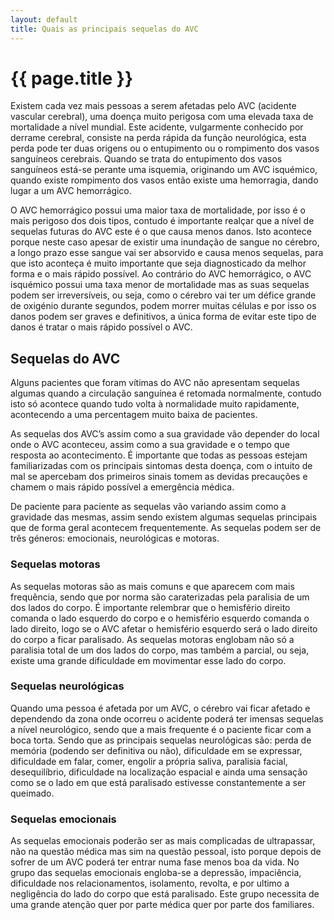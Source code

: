 ```yaml
---
layout: default
title: Quais as principais sequelas do AVC
---
```


# {{ page.title }}

Existem cada vez mais pessoas a serem afetadas pelo AVC (acidente vascular cerebral), uma doença muito perigosa com uma elevada taxa de mortalidade a nível mundial. Este acidente, vulgarmente conhecido por derrame cerebral, consiste na perda rápida da função neurológica, esta perda pode ter duas origens ou o entupimento ou o rompimento dos vasos sanguíneos cerebrais. Quando se trata do entupimento dos vasos sanguíneos está-se perante uma isquemia, originando um AVC isquémico, quando existe rompimento dos vasos então existe uma hemorragia, dando lugar a um AVC hemorrágico.

O AVC hemorrágico possui uma maior taxa de mortalidade, por isso é o mais perigoso dos dois tipos, contudo é importante realçar que a nível de sequelas futuras do AVC este é o que causa menos danos. Isto acontece porque neste caso apesar de existir uma inundação de sangue no cérebro, a longo prazo esse sangue vai ser absorvido e causa menos sequelas, para que isto aconteça é muito importante que seja diagnosticado da melhor forma e o mais rápido possível. Ao contrário do AVC hemorrágico, o AVC isquémico possui uma taxa menor de mortalidade mas as suas sequelas podem ser irreversíveis, ou seja, como o cérebro vai ter um défice grande de oxigénio durante segundos, podem morrer muitas células e por isso os danos podem ser graves e definitivos, a única forma de evitar este tipo de danos é tratar o mais rápido possível o AVC.

## Sequelas do AVC

Alguns pacientes que foram vítimas do AVC não apresentam sequelas algumas quando a circulação sanguínea é retomada normalmente, contudo isto só acontece quando tudo volta à normalidade muito rapidamente, acontecendo a uma percentagem muito baixa de pacientes.

As sequelas dos AVC’s assim como a sua gravidade vão depender do local onde o AVC aconteceu, assim como a sua gravidade e o tempo que resposta ao acontecimento. É importante que todas as pessoas estejam familiarizadas com os principais sintomas desta doença, com o intuito de mal se apercebam dos primeiros sinais tomem as devidas precauções e chamem o mais rápido possível a emergência médica.

De paciente para paciente as sequelas vão variando assim como a gravidade das mesmas, assim sendo existem algumas sequelas principais que de forma geral acontecem frequentemente. As sequelas podem ser de três géneros: emocionais, neurológicas e motoras.

### Sequelas motoras

As sequelas motoras são as mais comuns e que aparecem com mais frequência, sendo que por norma são caraterizadas pela paralisia de um dos lados do corpo. É importante relembrar que o hemisfério direito comanda o lado esquerdo do corpo e o hemisfério esquerdo comanda o lado direito, logo se o AVC afetar o hemisfério esquerdo será o lado direito do corpo a ficar paralisado. As sequelas motoras englobam não só a paralisia total de um dos lados do corpo, mas também a parcial, ou seja, existe uma grande dificuldade em movimentar esse lado do corpo.

### Sequelas neurológicas

Quando uma pessoa é afetada por um AVC, o cérebro vai ficar afetado e dependendo da zona onde ocorreu o acidente poderá ter imensas sequelas a nível neurológico, sendo que a mais frequente é o paciente ficar com a boca torta. Sendo que as principais sequelas neurológicas são: perda de memória (podendo ser definitiva ou não), dificuldade em se expressar, dificuldade em falar, comer, engolir a própria saliva, paralisia facial, desequilíbrio, dificuldade na localização espacial e ainda uma sensação como se o lado em que está paralisado estivesse constantemente a ser queimado.

### Sequelas emocionais

As sequelas emocionais poderão ser as mais complicadas de ultrapassar, não na questão médica mas sim na questão pessoal, isto porque depois de sofrer de um AVC poderá ter entrar numa fase menos boa da vida. No grupo das sequelas emocionais engloba-se a depressão, impaciência, dificuldade nos relacionamentos, isolamento, revolta, e por ultimo a negligência do lado do corpo que está paralisado. Este grupo necessita de uma grande atenção quer por parte médica quer por parte dos familiares.
